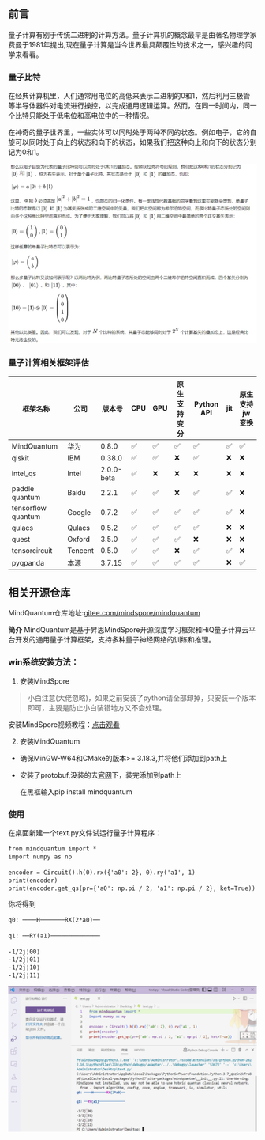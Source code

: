 ## 前言

量子计算有别于传统二进制的计算方法。量子计算机的概念最早是由著名物理学家费曼于1981年提出,现在量子计算是当今世界最具颠覆性的技术之一，感兴趣的同学来看看。

### 量子比特

在经典计算机里，人们通常用电位的高低来表示二进制的0和1，然后利用三极管等半导体器件对电流进行操控，以完成通用逻辑运算。然而，在同一时间内，同一个比特只能处于低电位和高电位中的一种情况。

在神奇的量子世界里，一些实体可以同时处于两种不同的状态。例如电子，它的自旋可以同时处于向上的状态和向下的状态，如果我们把这种向上和向下的状态分别记为0和1。



![输入图片说明](img/%E9%87%8F%E5%AD%90%E6%AF%94%E7%89%B9.png)

### 量子计算相关框架评估

|框架名称|公司|版本号|CPU|GPU|原生支持变分|Python API|jit|原生支持jw变换|
|-|-|-|-|-|-|-|-|-|
|MindQuantum|华为|0.8.0|✅|✅|✅|✅|✅|✅|
|qiskit|IBM|0.38.0|✅|✅|❌|✅|❌|❌|
|intel_qs|Intel|2.0.0-beta|✅|❌|❌|❌|❌|❌|
|paddle quantum|Baidu|2.2.1|✅|✅|❌|✅|✅|❌|
|tensorflow quantum|Google|0.7.2|✅|✅|✅|✅|✅|❌|
|qulacs|Qulacs|0.5.2|✅|✅|✅|✅|❌|❌|
|quest|Oxford|3.5.0|✅|✅|✅|❌|❌|❌|
|tensorcircuit|Tencent|0.5.0|✅|✅|❌|✅|✅|❌|
|pyqpanda|本源|3.7.15|✅|✅|✅|✅|❌|✅|


## 相关开源仓库
MindQuantum仓库地址:[gitee.com/mindspore/mindquantum](https://gitee.com/mindspore/mindquantum)

**简介**
MindQuantum是基于昇思MindSpore开源深度学习框架和HiQ量子计算云平台开发的通用量子计算框架，支持多种量子神经网络的训练和推理。

### win系统安装方法：
1. 安装MindSpore
> 小白注意(大佬忽略)，如果之前安装了python请全部卸掉，只安装一个版本即可，主要是防止小白装错地方又不会处理。

安装MindSpore视频教程：[点击观看](https://www.bilibili.com/video/BV13e411P7tT/?share_source=copy_web&vd_source=5cce33ff95191f8ec5e6ea0eb4f41f15)


2. 安装MindQuantum
- 确保MinGW-W64和CMake的版本>= 3.18.3,并将他们添加到path上


- 安装了protobuf,没装的去[官网](https://github.com/protocolbuffers/protobuf/releases/)下，装完添加到path上

  在黑框输入pip install mindquantum

### 使用

在桌面新建一个text.py文件试运行量子计算程序：


```
from mindquantum import *
import numpy as np

encoder = Circuit().h(0).rx({'a0': 2}, 0).ry('a1', 1)
print(encoder)
print(encoder.get_qs(pr={'a0': np.pi / 2, 'a1': np.pi / 2}, ket=True))
```

你将得到

```
q0: ────H───────RX(2*a0)──

q1: ──RY(a1)──────────────

-1/2j¦00⟩
-1/2j¦01⟩
-1/2j¦10⟩
-1/2j¦11⟩
```

![程序](img/%E6%B5%8B%E8%AF%95.png)